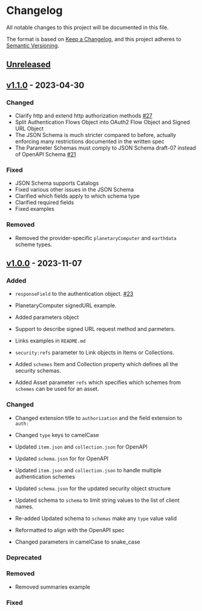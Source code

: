 # Changelog
All notable changes to this project will be documented in this file.

The format is based on [Keep a Changelog](https://keepachangelog.com/en/1.0.0/),
and this project adheres to [Semantic Versioning](https://semver.org/spec/v2.0.0.html).

## [Unreleased]

## [v1.1.0] - 2023-04-30

### Changed

- Clarify http and extend http authorization methods [#27](https://github.com/stac-extensions/authentication/pull/27)
- Split Authentication Flows Object into OAuth2 Flow Object and Signed URL Object
- The JSON Schema is much stricter compared to before, actually enforcing many restrictions documented in the written spec
- The Parameter Schemas must comply to JSON Schema draft-07 instead of OpenAPI Schema [#21](https://github.com/stac-extensions/authentication/issues/21)

### Fixed

- JSON Schema supports Catalogs
- Fixed various other issues in the JSON Schema
- Clarified which fields apply to which schema type
- Clarified required fields
- Fixed examples

### Removed

- Removed the provider-specific `planetaryComputer` and `earthdata` scheme types.

## [v1.0.0] - 2023-11-07

### Added

- `responseField` to the authentication object. [#23](https://github.com/AtomicMaps/authentication/pull/23)
- PlanetaryComputer signedURL example.

- Added parameters object
- Support to describe signed URL request method and parmeters.

- Links examples in `README.md`

- `security:refs` parameter to Link objects in Items or Collections.

- Added `schemes` Item and Collection property which defines all the security schemas. 
- Added Asset parameter `refs` which specifies which schemes from `schemes` can be used for an asset.

### Changed

- Changed extension title to `authorization` and the field extension to `auth:`

- Changed `type` keys to camelCase

- Updated `item.json` and `collection.json` for OpenAPI
- Updated `schema.json` for for OpenAPI
- Updated `item.json` and `collection.json` to handle multiple authentication schemes
- Updated `schema.json` for the updated security object structure

- Updated schema to `schema` to limit string values to the list of client names.
- Re-added Updated schema to `schemas` make any `type` value valid

- Reformatted to align with the OpenAPI spec
- Changed parameters in camelCase to snake_case

### Deprecated

### Removed

- Removed summaries example

### Fixed

[Unreleased]: <https://github.com/stac-extensions/authentication/compare/v1.1.0...HEAD>
[v1.1.0]: <https://github.com/stac-extensions/authentication/compare/v1.0.0...v1.1.0>
[v1.0.0]: <https://github.com/stac-extensions/authentication/tree/v1.0.0>
